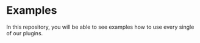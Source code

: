 # Examples
In this repository, you will be able to see examples how to use every single of our plugins.
